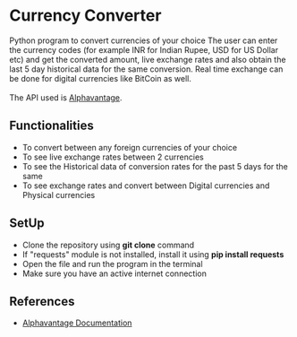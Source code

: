# Currency Converter
Python program to convert currencies of your choice
The user can enter the currency codes (for example INR for Indian Rupee, USD for US Dollar etc) and get the converted amount, live exchange rates and also obtain the last 5 day historical data for the same conversion. Real time exchange can be done for digital currencies like BitCoin as well.
<br>
<br>
The API used is [Alphavantage](https://www.alphavantage.co/documentation/).
## Functionalities
- To convert between any foreign currencies of your choice
- To see live exchange rates between 2 currencies
- To see the Historical data of conversion rates for the past 5 days for the same
- To see exchange rates and convert between Digital currencies and Physical currencies
## SetUp
- Clone the repository using **git clone** command
- If "requests" module is not installed, install it using **pip install requests**
- Open the file and run the program in the terminal
- Make sure you have an active internet connection
## References
- [Alphavantage Documentation](https://www.alphavantage.co/documentation/)

